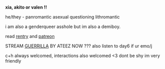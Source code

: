 **xia, akito or valen !!**

he/they - panromantic asexual questioning lithromantic

i am also a genderqueer asshole but im also a demiboy.

read [rentry](https://rentry.co/linkup) and [patreon](https://patreon.com/shinonomeakito)

STREAM [GUERRILLA](https://open.spotify.com/track/0tYZo2UhV1lrUez5CA0Iyw?si=229b59abf4e04370) BY ATEEZ NOW ??? also listen to day6 if ur emo/j

c+h always welcomed, interactions also welcomed <3 dont be shy im very friendly
